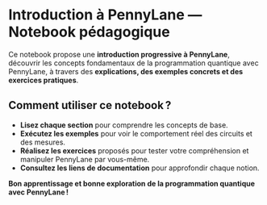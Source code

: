 # Introduction à PennyLane — Notebook pédagogique

Ce notebook propose une **introduction progressive à PennyLane**, découvrir les concepts fondamentaux de la programmation quantique avec PennyLane, à travers des **explications, des exemples concrets et des exercices pratiques**.


## Comment utiliser ce notebook ?

- **Lisez chaque section** pour comprendre les concepts de base.
- **Exécutez les exemples** pour voir le comportement réel des circuits et des mesures.
- **Réalisez les exercices** proposés pour tester votre compréhension et manipuler PennyLane par vous-même.
- **Consultez les liens de documentation** pour approfondir chaque notion.


**Bon apprentissage et bonne exploration de la programmation quantique avec PennyLane !**
